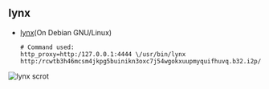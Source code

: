 ## lynx

  * [lynx](https://github.com/eyedeekay/various-i2p-browsers/tree/master/lynx)(On Debian GNU/Linux)

        # Command used:
        http_proxy=http:/127.0.0.1:4444 \/usr/bin/lynx http:/rcwtb3h46mcsm4jkpg5buinikn3oxc7j54wgokxuupmyquifhuvq.b32.i2p/

![lynx scrot](https://github.com/eyedeekay/various-i2p-browsers/raw/master/lynx/lynx.png)

